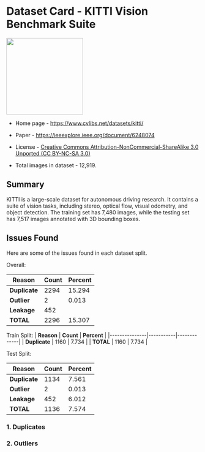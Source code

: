 # Dataset Card - KITTI Vision Benchmark Suite
<img src="https://www.cvlibs.net/datasets/kitti-360/images/banner_text.png" height="200" />

+ Home page - https://www.cvlibs.net/datasets/kitti/

+ Paper - https://ieeexplore.ieee.org/document/6248074

+ License - [Creative Commons Attribution-NonCommercial-ShareAlike 3.0 Unported (CC BY-NC-SA 3.0)](https://creativecommons.org/licenses/by-nc-sa/3.0/)

+ Total images in dataset - 12,919.

## Summary
KITTI is a large-scale dataset for autonomous driving research. It contains a suite of vision tasks, including stereo, optical flow, visual odometry, and object detection. The training set has 7,480 images, while the testing set has 7,517 images annotated with 3D bounding boxes.

## Issues Found
Here are some of the issues found in each dataset split.

Overall:

| **Reason**    | **Count** | **Percent** |
|---------------|-----------|-------------|
| **Duplicate** | 2294      | 15.294      |
| **Outlier**   | 2         | 0.013       |
| **Leakage**   | 452       |             |
| **TOTAL**     | 2296      | 15.307      |

Train Split:
| **Reason**    | **Count** | **Percent** |
|---------------|-----------|-------------|
| **Duplicate** | 1160      | 7.734       |
| **TOTAL**     | 1160      | 7.734       |

Test Split:

| **Reason**    | **Count** | **Percent** |
|---------------|-----------|-------------|
| **Duplicate** | 1134      | 7.561       |
| **Outlier**   | 2         | 0.013       |
| **Leakage**   | 452       | 6.012       |
| **TOTAL**     | 1136      | 7.574       |


### 1. Duplicates


### 2. Outliers
